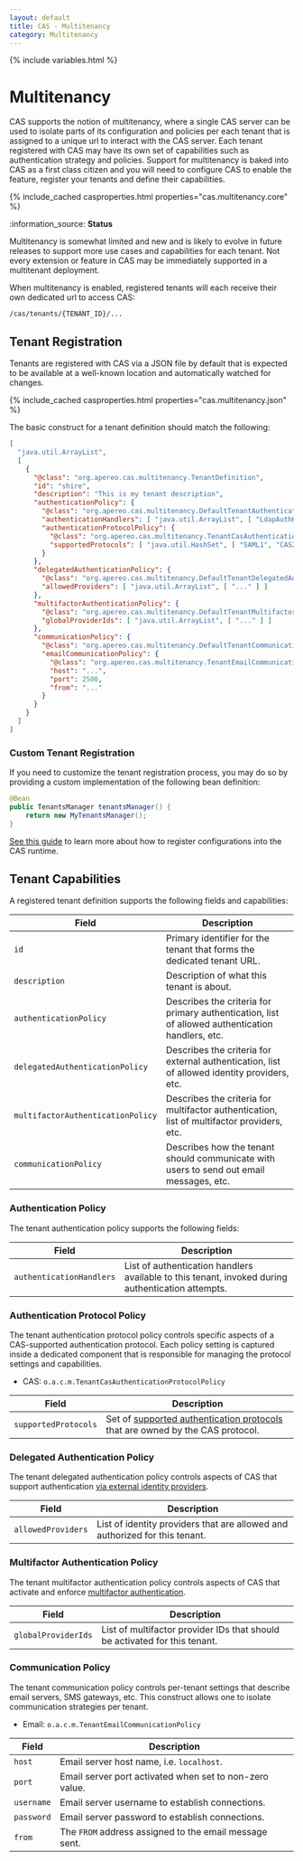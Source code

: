 ```yaml
---
layout: default
title: CAS - Multitenancy
category: Multitenancy
---
```

{% include variables.html %}

# Multitenancy

CAS supports the notion of multitenancy, where a single CAS server can be used to isolate parts of its configuration and policies
per each tenant that is assigned to a unique url to interact with the CAS server. Each tenant registered with CAS may have its own set of capabilities
such as authentication strategy and policies. Support for multitenancy is baked into CAS as a first class citizen
and you will need to configure CAS to enable the feature, register your tenants and define their capabilities.

{% include_cached casproperties.html properties="cas.multitenancy.core" %}

<div class="alert alert-info">:information_source: <strong>Status</strong><p>
Multitenancy is somewhat limited and new and is likely to evolve in future releases to support 
more use cases and capabilities for each tenant. Not every extension or feature in CAS may be 
immediately supported in a multitenant deployment.
</p></div>

When multitenancy is enabled, registered tenants will each receive their own dedicated url to access CAS:

```
/cas/tenants/{TENANT_ID}/...
```

## Tenant Registration
                                                                      
Tenants are registered with CAS via a JSON file by default that is expected to be available at a well-known location
and automatically watched for changes.

{% include_cached casproperties.html properties="cas.multitenancy.json" %}

The basic construct for a tenant definition should match the following:

```json
[
  "java.util.ArrayList",
  [
    {
      "@class": "org.apereo.cas.multitenancy.TenantDefinition",
      "id": "shire",
      "description": "This is my tenant description",
      "authenticationPolicy": {
        "@class": "org.apereo.cas.multitenancy.DefaultTenantAuthenticationPolicy",
        "authenticationHandlers": [ "java.util.ArrayList", [ "LdapAuthHandler1" ] ],
        "authenticationProtocolPolicy": {
          "@class": "org.apereo.cas.multitenancy.TenantCasAuthenticationProtocolPolicy",
          "supportedProtocols": [ "java.util.HashSet", [ "SAML1", "CAS20", "CAS30" ] ]
        }
      },
      "delegatedAuthenticationPolicy": {
        "@class": "org.apereo.cas.multitenancy.DefaultTenantDelegatedAuthenticationPolicy",
        "allowedProviders": [ "java.util.ArrayList", [ "..." ] ]
      },
      "multifactorAuthenticationPolicy": {
        "@class": "org.apereo.cas.multitenancy.DefaultTenantMultifactorAuthenticationPolicy",
        "globalProviderIds": [ "java.util.ArrayList", [ "..." ] ]
      },
      "communicationPolicy": {
        "@class": "org.apereo.cas.multitenancy.DefaultTenantCommunicationPolicy",
        "emailCommunicationPolicy": {
          "@class": "org.apereo.cas.multitenancy.TenantEmailCommunicationPolicy",
          "host": "...",
          "port": 2500,
          "from": "..."
        }
      }
    }
  ]
]
```

### Custom Tenant Registration

If you need to customize the tenant registration process, you may do so by providing a custom implementation
of the following bean definition:

```java
@Bean
public TenantsManager tenantsManager() {
    return new MyTenantsManager();
}
```

[See this guide](../configuration/Configuration-Management-Extensions.html) to learn more about how to register configurations into the CAS runtime.

## Tenant Capabilities

A registered tenant definition supports the following fields and capabilities:

| Field                             | Description                                                                                      |
|-----------------------------------|--------------------------------------------------------------------------------------------------|
| `id`                              | Primary identifier for the tenant that forms the dedicated tenant URL.                           |
| `description`                     | Description of what this tenant is about.                                                        |
| `authenticationPolicy`            | Describes the criteria for primary authentication, list of allowed authentication handlers, etc. |
| `delegatedAuthenticationPolicy`   | Describes the criteria for external authentication, list of allowed identity providers, etc.     |
| `multifactorAuthenticationPolicy` | Describes the criteria for multifactor authentication, list of multifactor providers, etc.       |
| `communicationPolicy`             | Describes how the tenant should communicate with users to send out email messages, etc.          |
  
### Authentication Policy
      
The tenant authentication policy supports the following fields:

| Field                    | Description                                                                                       |
|--------------------------|---------------------------------------------------------------------------------------------------|
| `authenticationHandlers` | List of authentication handlers available to this tenant, invoked during authentication attempts. |

### Authentication Protocol Policy

The tenant authentication protocol policy controls specific aspects of a CAS-supported authentication protocol. Each policy setting
is captured inside a dedicated component that is responsible for managing the protocol settings and capabilities.
  
- CAS: `o.a.c.m.TenantCasAuthenticationProtocolPolicy`

| Field                | Description                                                                                                                               |
|----------------------|-------------------------------------------------------------------------------------------------------------------------------------------|
| `supportedProtocols` | Set of [supported authentication protocols](../services/Configuring-Service-Supported-Protocols.html) that are owned by the CAS protocol. |
   
### Delegated Authentication Policy

The tenant delegated authentication policy controls aspects of CAS that support authentication 
[via external identity providers](../integration/Delegate-Authentication.html).

| Field              | Description                                                                 |
|--------------------|-----------------------------------------------------------------------------|
| `allowedProviders` | List of identity providers that are allowed and authorized for this tenant. |
          
### Multifactor Authentication Policy

The tenant multifactor authentication policy controls aspects of CAS that activate and enforce 
[multifactor authentication](../mfa/Configuring-Multifactor-Authentication.html).

| Field               | Description                                                                |
|---------------------|----------------------------------------------------------------------------|
| `globalProviderIds` | List of multifactor provider IDs that should be activated for this tenant. |
                  
### Communication Policy

The tenant communication policy controls per-tenant settings that describe email servers, SMS gateways, etc.
This construct allows one to isolate communication strategies per tenant.

- Email: `o.a.c.m.TenantEmailCommunicationPolicy`

| Field      | Description                                             |
|------------|---------------------------------------------------------|
| `host`     | Email server host name, i.e. `localhost`.               |
| `port`     | Email server port activated when set to non-zero value. |
| `username` | Email server username to establish connections.         |
| `password` | Email server password to establish connections.         |
| `from`     | The `FROM` address assigned to the email message sent.  |
  
